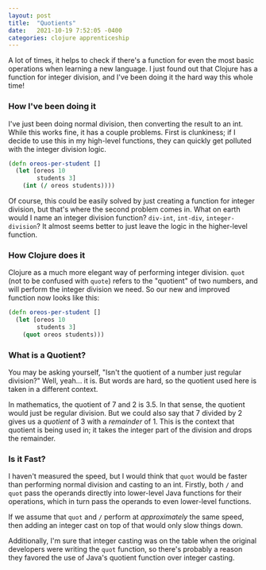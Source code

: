 ```yaml
---
layout: post
title:  "Quotients"
date:   2021-10-19 7:52:05 -0400
categories: clojure apprenticeship
---
```


A lot of times, it helps to check if there's a function for even the most basic 
operations when learning a new language. I just found out that Clojure has a 
function for integer division, and I've been doing it the hard way this whole time!

### How I've been doing it

I've just been doing normal division, then converting the result to an int. While this
works fine, it has a couple problems. First is clunkiness; if I decide to use this in 
my high-level functions, they can quickly get polluted with the integer division logic.

````clojure
(defn oreos-per-student []
  (let [oreos 10
        students 3]
    (int (/ oreos students))))
````

Of course, this could be easily solved by just creating a function for integer 
division, but that's where the second problem comes in. What on earth would I name
an integer division function? `div-int`, `int-div`, `integer-division`? It almost 
seems better to just leave the logic in the higher-level function.

### How Clojure does it

Clojure as a much more elegant way of performing integer division. `quot` (not to be 
confused with `quote`) refers to the "quotient" of two numbers, and will perform
the integer division we need. So our new and improved function now looks like this:

````clojure
(defn oreos-per-student []
  (let [oreos 10
        students 3]
    (quot oreos students)))
````

### What is a Quotient?

You may be asking yourself, "Isn't the quotient of a number just regular division?"
Well, yeah... it is. But words are hard, so the quotient used here is taken in a 
different context.

In mathematics, the quotient of 7 and 2 is 3.5. In that sense, the quotient would 
just be regular division. But we could also say that 7 divided by 2 gives us a 
_quotient_ of 3 with a _remainder_ of 1. This is the context that quotient is being 
used in; it takes the integer part of the division and drops the remainder.

### Is it Fast?

I haven't measured the speed, but I would think that `quot` would be faster than 
performing normal division and casting to an int. Firstly, both `/` and `quot` pass 
the operands directly into lower-level Java functions for their operations, which
in turn pass the operands to even lower-level functions.

If we assume that `quot` and `/` perform at _approximately_ the same speed, then 
adding an integer cast on top of that would only slow things down.

Additionally, I'm sure that integer casting was on the table when the original 
developers were writing the `quot` function, so there's probably a reason they favored 
the use of Java's quotient function over integer casting.
